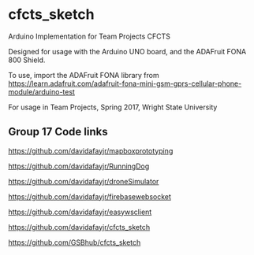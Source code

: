 # cfcts_sketch
Arduino Implementation for Team Projects CFCTS

Designed for usage with the Arduino UNO board, and the ADAFruit FONA 800 Shield.

To use, import the ADAFruit FONA library from https://learn.adafruit.com/adafruit-fona-mini-gsm-gprs-cellular-phone-module/arduino-test

For usage in Team Projects, Spring 2017, Wright State University

## Group 17 Code links

https://github.com/davidafayjr/mapboxprototyping

https://github.com/davidafayjr/RunningDog

https://github.com/davidafayjr/droneSimulator

https://github.com/davidafayjr/firebasewebsocket

https://github.com/davidafayjr/easywsclient

https://github.com/davidafayjr/cfcts_sketch

https://github.com/GSBhub/cfcts_sketch

